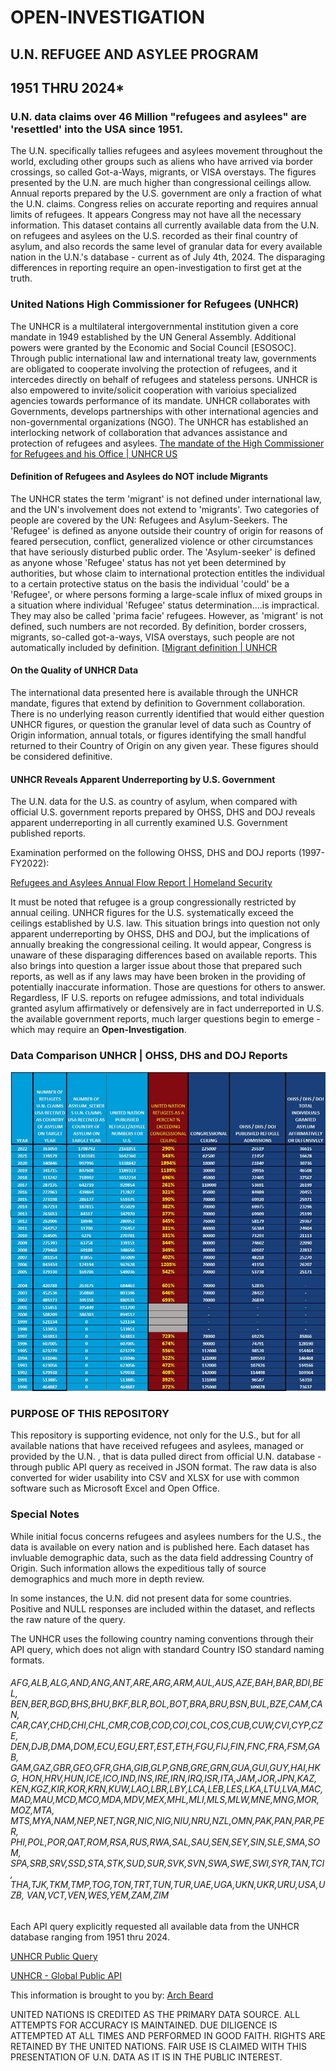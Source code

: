 # OPEN-INVESTIGATION

## U.N. REFUGEE AND ASYLEE PROGRAM

## 1951 THRU 2024*



### U.N. data claims over 46 Million "refugees and asylees" are 'resettled' into the USA since 1951.

The U.N. specifically tallies refugees and asylees movement throughout the world, excluding other groups such as aliens who have arrived via border crossings, so called Got-a-Ways, migrants, or VISA overstays.  The figures presented by the U.N. are much higher than congressional ceilings allow.  Annual reports prepared by the U.S. government are only a fraction of what the U.N. claims.  Congress relies on accurate reporting and requires annual limits of refugees.  It appears Congress may not have all the necessary information.  This dataset contains all currently available data from the U.N. on refugees and asylees on the U.S. recorded as their final country of asylum, and also records the same level of granular data for every available nation in the U.N.'s database - current as of July 4th, 2024.  The disparaging differences in reporting require an open-investigation to first get at the truth.



### United Nations High Commissioner for Refugees (UNHCR)

The UNHCR is a multilateral intergovernmental institution given a core mandate in 1949 established by the UN General Assembly.  Additional powers were granted by the Economic and Social Council [ESOSOC].  Through public international law and international treaty law, governments are obligated to cooperate involving the protection of refugees, and it intercedes directly on behalf of refugees and stateless persons.  UNHCR is also empowered to invite/solicit cooperation with varioius specialized agencies towards performance of its mandate.  UNHCR collaborates with Governments, develops partnerships with other international agencies and non-governmental organizations (NGO).  The UNHCR has established an interlocking network of collaboration that advances assistance and protection of refugees and asylees.  [The mandate of the High Commissioner for Refugees and his Office | UNHCR US](https://www.unhcr.org/us/media/mandate-high-commissioner-refugees-and-his-office)


#### Definition of Refugees and Asylees do NOT include Migrants

The UNHCR states the term 'migrant' is not defined under international law, and the UN's involvement does not extend to 'migrants'. Two categories of people are covered by the UN: Refugees and Asylum-Seekers. The 'Refugee' is defined as anyone outside their country of origin for reasons of feared persecution, conflict, generalized violence or other circumstances that have seriously disturbed public order. The 'Asylum-seeker' is defined as anyone whose 'Refugee' status has not yet been determined by authorities, but whose claim to international protection entitles the individual to a certain protective status on the basis the individual 'could' be a 'Refugee', or where persons forming a large-scale influx of mixed groups in a situation where individual 'Refugee' status determination....is impractical. They may also be called 'prima facie' refugees.  However, as 'migrant' is not defined, such numbers are not recorded.  By definition, border crossers, migrants, so-called got-a-ways, VISA overstays, such people are not automatically included by definition. [[Migrant definition | UNHCR]((https://emergency.unhcr.org/protection/legal-framework/migrant-definition))



#### On the Quality of UNHCR Data

The international data presented here is available through the UNHCR mandate, figures that extend by definition to Government collaboration.  There is no underlying reason currently identified that would either question UNHCR figures, or question the granular level of data such as Country of Origin information, annual totals, or figures identifying the small handful returned to their Country of Origin on any given year.  These figures should be considered definitive.



#### UNHCR Reveals Apparent Underreporting by U.S. Government

The U.N. data for the U.S. as country of asylum, when compared with official U.S. government reports prepared by OHSS, DHS and DOJ reveals apparent underreporting in all currently examined U.S. Government published reports.

Examination performed on the following OHSS, DHS and DOJ reports (1997-FY2022):

[Refugees and Asylees Annual Flow Report | Homeland Security]((https://www.dhs.gov/ohss/topics/immigration/refugees-asylees-afr))

  

It must be noted that refugee is a group congressionally restricted by annual ceiling. UNHCR figures for the U.S. systematically exceed the ceilings established by U.S. law.  This situation brings into question not only apparent underreporting by OHSS, DHS and DOJ, but the implications of annually breaking the congressional ceiling.  It would appear, Congress is unaware of these disparaging differences based on available reports.  This also brings into question a larger issue about those that prepared such reports, as well as if any laws may have been broken in the providing of potentially inaccurate information.  Those are questions for others to answer.  Regardless, IF U.S. reports on refugee admissions, and total individuals granted asylum affirmatively or defensively are in fact underreported in U.S. the available government reports, much larger questions begin to emerge - which may require an **Open-Investigation**.



### Data Comparison UNHCR | OHSS, DHS and DOJ Reports

![alt text](https://github.com/arch-beard/OPEN-INVESTIGATION/blob/main/DATA_UNHCR_vs_OHSS_DHS_DOJ.jpg?raw=true)



### PURPOSE OF THIS REPOSITORY

This repository is supporting evidence, not only for the U.S., but for all available nations that have received refugees and asylees, managed or provided by the U.N. , that is data pulled direct from official U.N. database - through public API query as received in JSON format.  The raw data is also converted for wider usability into CSV and XLSX for use with common software such as Microsoft Excel and Open Office.



### Special Notes

While initial focus concerns refugees and asylees numbers for the U.S., the data is available on every nation and is published here.  Each dataset has invluable demographic data, such as the data field addressing Country of Origin.  Such information allows the expeditious tally of source demographics and much more in depth review.

In some instances, the U.N. did not present data for some countries. Positive and NULL responses are included within the dataset, and reflects the raw nature of the query.

  
The UNHCR uses the following country naming conventions through their API query, which does not align with standard Country ISO standard naming formats. 

###### AFG,ALB,ALG,AND,ANG,ANT,ARE,ARG,ARM,AUL,AUS,AZE,BAH,BAR,BDI,BEL, BEN,BER,BGD,BHS,BHU,BKF,BLR,BOL,BOT,BRA,BRU,BSN,BUL,BZE,CAM,CAN, CAR,CAY,CHD,CHI,CHL,CMR,COB,COD,COI,COL,COS,CUB,CUW,CVI,CYP,CZE, DEN,DJB,DMA,DOM,ECU,EGU,ERT,EST,ETH,FGU,FIJ,FIN,FNC,FRA,FSM,GAB, GAM,GAZ,GBR,GEO,GFR,GHA,GIB,GLP,GNB,GRE,GRN,GUA,GUI,GUY,HAI,HKG, HON,HRV,HUN,ICE,ICO,IND,INS,IRE,IRN,IRQ,ISR,ITA,JAM,JOR,JPN,KAZ, KEN,KGZ,KIR,KOR,KRN,KUW,LAO,LBR,LBY,LCA,LEB,LES,LKA,LTU,LVA,MAC, MAD,MAU,MCD,MCO,MDA,MDV,MEX,MHL,MLI,MLS,MLW,MNE,MNG,MOR,MOZ,MTA, MTS,MYA,NAM,NEP,NET,NGR,NIC,NIG,NIU,NRU,NZL,OMN,PAK,PAN,PAR,PER, PHI,POL,POR,QAT,ROM,RSA,RUS,RWA,SAL,SAU,SEN,SEY,SIN,SLE,SMA,SOM, SPA,SRB,SRV,SSD,STA,STK,SUD,SUR,SVK,SVN,SWA,SWE,SWI,SYR,TAN,TCI, THA,TJK,TKM,TMP,TOG,TON,TRT,TUN,TUR,UAE,UGA,UKN,UKR,URU,USA,UZB, VAN,VCT,VEN,WES,YEM,ZAM,ZIM

Each API query explicitly requested all available data from the UNHCR database ranging from 1951 thru 2024.

[UNHCR Public Query](https://www.unhcr.org/refugee-statistics/download/)

[UNHCR - Global Public API](https://api.unhcr.org/population)

This information is brought to you by: [Arch Beard](https://gab.com/ArchBeard)



UNITED NATIONS IS CREDITED AS THE PRIMARY DATA SOURCE. ALL ATTEMPTS FOR ACCURACY IS MAINTAINED. DUE DILIGENCE IS ATTEMPTED AT ALL TIMES AND PERFORMED IN GOOD FAITH. RIGHTS ARE RETAINED BY THE UNITED NATIONS. FAIR USE IS CLAIMED WITH THIS PRESENTATION OF U.N. DATA AS IT IS IN THE PUBLIC INTEREST.


